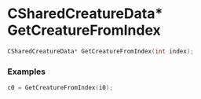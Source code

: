 # CSharedCreatureData* GetCreatureFromIndex

```cpp - C++
CSharedCreatureData* GetCreatureFromIndex(int index);
```

### Examples
```cpp - C++
c0 = GetCreatureFromIndex(i0);
```
